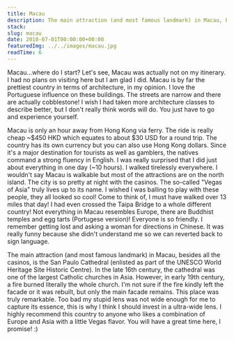 ```yaml
---
title: Macau
description: The main attraction (and most famous landmark) in Macau, besides all the casinos, is the San Paulo Cathedral (enlisted as part of the UNESCO World Heritage Site Historic Centre). In the late 16th century, the cathedral was one of the largest Catholic churches in Asia. 
stack:
slug: macau
date: 2010-07-01T00:00:00+00:00
featuredImg: ../../images/macau.jpg
readTime: 6
---
```


Macau...where do I start? Let's see, Macau was actually not on my itinerary. I had no plans on visiting here but I am glad I did. Macau is by far the prettiest country in terms of architecture, in my opinion. I love the Portuguese influence on these buildings. The streets are narrow and there are actually cobblestone! I wish I had taken more architecture classes to describe better, but I don't really think words will do. You just have to go and experience yourself.

Macau is only an hour away from Hong Kong via ferry. The ride is really cheap ~$450 HKD which equates to about $30 USD for a round trip. The country has its own currency but you can also use Hong Kong dollars. Since it's a major destination for tourists as well as gamblers, the natives command a strong fluency in English. I was really surprised that I did just about everything in one day (~10 hours). I walked tirelessly everywhere. I wouldn't say Macau is walkable but most of the attractions are on the north island. The city is so pretty at night with the casinos. The so-called "Vegas of Asia" truly lives up to its name. I wished I was balling to play with these people, they all looked so cool! Come to think of, I must have walked over 13 miles that day! I had even crossed the Taipa Bridge to a whole different country! Not everything in Macau resembles Europe, there are Buddhist temples and egg tarts (Portugese version)! Everyone is so friendly. I remember getting lost and asking a woman for directions in Chinese. It was really funny because she didn't understand me so we can reverted back to sign language.

The main attraction (and most famous landmark) in Macau, besides all the casinos, is the San Paulo Cathedral (enlisted as part of the UNESCO World Heritage Site Historic Centre). In the late 16th century, the cathedral was one of the largest Catholic churches in Asia. However, in early 19th century, a fire burned literally the whole church. I'm not sure if the fire kindly left the facade or it was rebuilt, but only the main facade remains. This place was truly remarkable. Too bad my stupid lens was not wide enough for me to capture its essence, this is why I think I should invest in a ultra-wide lens. I highly recommend this country to anyone who likes a combination of Europe and Asia with a little Vegas flavor. You will have a great time here, I promise! :)
